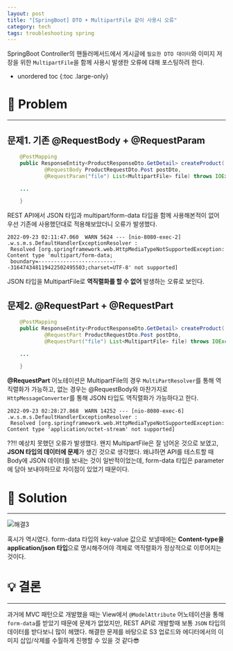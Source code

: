 ```yaml
---
layout: post
title: "[SpringBoot] DTO + MultipartFile 같이 사용시 오류"
category: tech
tags: troubleshooting spring
---
```


SpringBoot Controller의 핸들러메서드에서 게시글에 `필요한 DTO 데이터`와 이미지 저장을 위한 `MultipartFile`을 함께 사용시 발생한 오류에 대해 포스팅하려 한다.

* unordered toc
{:toc .large-only}

# 👿 Problem
***

## 문제1. 기존 @RequestBody + @RequestParam

```java
    @PostMapping
    public ResponseEntity<ProductResponseDto.GetDetail> createProduct(
            @RequestBody ProductRequestDto.Post postDto,
            @RequestParam("file") List<MultipartFile> file) throws IOException {

    ...

    }
```

REST API에서 JSON 타입과 multipart/form-data 타입을 함께 사용해본적이 없어 우선 기존에 사용했던대로 적용해보았더니 오류가 발생했다.

```
2022-09-23 02:11:47.060  WARN 5624 --- [nio-8080-exec-2] .w.s.m.s.DefaultHandlerExceptionResolver :
 Resolved [org.springframework.web.HttpMediaTypeNotSupportedException: Content type 'multipart/form-data;
 boundary=--------------------------316474348119422502495503;charset=UTF-8' not supported]
```

JSON 타입을 MultipartFile로 **역직렬화를 할 수 없어** 발생하는 오류로 보인다.

## 문제2. @RequestPart + @RequestPart

```java
    @PostMapping
    public ResponseEntity<ProductResponseDto.GetDetail> createProduct(
            @RequestPart ProductRequestDto.Post postDto,
            @RequestPart("file") List<MultipartFile> file) throws IOException {

    ...

    }
```

**@RequestPart** 어노테이션은 MultipartFile의 경우 `MultiPartResolver`를 통해 역직렬화가 가능하고, 없는 경우는 @RequestBody와 마찬가지로 `HttpMessageConverter`를 통해 JSON 타입도 역직렬화가 가능하다고 한다.

```
2022-09-23 02:28:27.868  WARN 14252 --- [nio-8080-exec-6] .w.s.m.s.DefaultHandlerExceptionResolver :
 Resolved [org.springframework.web.HttpMediaTypeNotSupportedException: Content type 'application/octet-stream' not supported]
```

??!! 예상치 못했던 오류가 발생했다. 왠지 MultipartFile은 잘 넘어온 것으로 보였고, **JSON 타입의 데이터에 문제**가 생긴 것으로 생각했다. 왜냐하면 API를 테스트할 때 Body에 JSON 데이터를 보내는 것이 일반적이었는데, form-data 타입은 parameter에 담아 보내야하므로 차이점이 있었기 때문이다.

# 👼 Solution
***

![해결3](https://user-images.githubusercontent.com/44282342/192285742-256a445c-47f6-44ac-b089-db3ba1fd30a7.PNG)

혹시가 역시였다. form-data 타입의 key-value 값으로 보낼때에는 **Content-type을 application/json 타입**으로 명시해주어야 객체로 역직렬화가 정상적으로 이루어지는 것이다.


# 💡 결론
***

과거에 MVC 패턴으로 개발했을 때는 View에서 `@ModelAttribute` 어노테이션을 통해 `form-data`를 받았기 때문에 문제가 없었지만, REST API로 개발할때 보통 `JSON` 타입의 데이터를 받다보니 많이 헤맸다. 해결한 문제를 바탕으로 S3 업로드와 에디터에서의 이미지 삽입/삭제를 수월하게 진행할 수 있을 것 같다😎